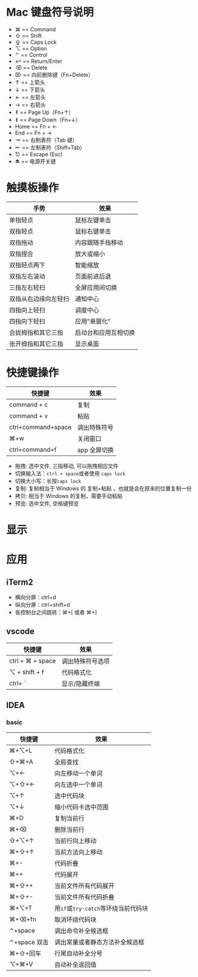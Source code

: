 <!--
 * @Author: your name
 * @Date: 2020-07-14 22:14:35
 * @LastEditTime: 2020-07-14 23:11:38
 * @LastEditors: Please set LastEditors
 * @Description: In User Settings Edit
 * @FilePath: \note\java基础\泛型\spring\read note\others\MacOS_tip.md
-->

# Mac 键盘符号说明

- ⌘ == Command
- ⇧ == Shift
- ⇪ == Caps Lock
- ⌥ == Option
- ⌃ == Control
- ↩ == Return/Enter
- ⌫ == Delete
- ⌦ == 向前删除键（Fn+Delete）
- ↑ == 上箭头
- ↓ == 下箭头
- ← == 左箭头
- → == 右箭头
- ⇞ == Page Up（Fn+↑）
- ⇟ == Page Down（Fn+↓）
- Home == Fn + ←
- End == Fn + →
- ⇥ == 右制表符（Tab 键）
- ⇤ == 左制表符（Shift+Tab）
- ⎋ == Escape (Esc)
- ⏏ == 电源开关键

# 触摸板操作

| 手势                 | 效果                 |
| -------------------- | -------------------- |
| 单指轻点             | 鼠标左键单击         |
| 双指轻点             | 鼠标右键单击         |
| 双指拖动             | 内容跟随手指移动     |
| 双指捏合             | 放大或缩小           |
| 双指轻点两下         | 智能缩放             |
| 双指左右滚动         | 页面前进后退         |
| 三指左右轻扫         | 全屏应用间切换       |
| 双指从右边缘向左轻扫 | 通知中心             |
| 四指向上轻扫         | 调度中心             |
| 四指向下轻扫         | 应用"悬窗化"         |
| 合拢拇指和其它三指   | 启动台和应用互相切换 |
| 张开拇指和其它三指   | 显示桌面             |

# 快捷键操作

| 快捷键             | 效果         |
| ------------------ | ------------ |
| command + c        | 复制         |
| command + v        | 粘贴         |
| ctrl+command+space | 调出特殊符号 |
| ⌘+w                | 关闭窗口     |
| ctrl+command+f     | app 全屏切换 |

- 拖拽: 选中文件, 三指移动, 可以拖拽相应文件
- 切换输入法：`ctrl + space`或者使用 `caps lock`
- 切换大小写：长按`caps lock`
- 复制: 复制相当于 Windows 的 复制+粘贴 ，也就是会在原来的位置复制一份
- 拷贝: 相当于 Windows 的复制，需要手动粘贴
- 预览: 选中文件, 空格键预览

# 显示

# 应用

## iTerm2

- 横向分屏：ctrl+d
- 纵向分屏：ctrl+shift+d
- 各控制台之间跳转：⌘+[ 或者 ⌘+]

## vscode

| 快捷键                  | 效果             |
| ----------------------- | ---------------- |
| ctrl + ⌘ + space        | 调出特殊符号选项 |
| ⌥ + shift + f           | 代码格式化       |
| ctrl+ ` | 显示/隐藏终端 |

## IDEA

### basic

| 快捷键       | 效果                                |
| ------------ | ----------------------------------- |
| ⌘+⌥+L        | 代码格式化                          |
| ⇧+⌘+A        | 全局查找                            |
| ⌥+←          | 向左移动一个单词                    |
| ⌥+⇧+←        | 向左选中一个单词                    |
| ⌥+↑          | 选中代码块                          |
| ⌥+↓          | 缩小代码卡选中范围                  |
| ⌘+D          | 复制当前行                          |
| ⌘+⌫          | 删除当前行                          |
| ⇧+⌥+↑        | 当前行向上移动                      |
| ⌘+⇧+↑        | 当前方法向上移动                    |
| ⌘+-          | 代码折叠                            |
| ⌘++          | 代码展开                            |
| ⌘+⇧++        | 当前文件所有代码展开                |
| ⌘+⇧+-        | 当前文件所有代码折叠                |
| ⌘+⌥+T        | 用`if`或`try-catch`等环绕当前代码块 |
| ⌘+⌫+fn       | 取消环绕代码块                      |
| ⌃+space      | 调出命令补全候选框                  |
| ⌃+space 双击 | 调出常量或者静态方法补全候选框      |
| ⌘+⇧+回车     | 行尾自动补全分号                    |
| ⌥+⌘+V        | 自动补全返回值                      |
